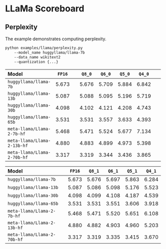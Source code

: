# LLaMa Scoreboard

## Perplexity

The example demonstrates computing perplexity.

```bash
python examples/llama/perplexity.py
    --model_name huggyllama/llama-7b
    --data_name wikitext2
    --quantization {...}
```

| Model                       | `FP16` |     | `Q8_0` | `Q6_0` | `Q5_0` | `Q4_0` |     | `Q8_1` | `Q6_1` | `Q5_1` | `Q4_1` |
| :-                          | :-:    | :-: | :-:    | :-:    | :-:    | :-:    | :-: | :-:    | :-:    | :-:    | :-:    |
| `huggyllama/llama-7b`       | 5.673  |     | 5.676  | 5.709  | 5.884  | 6.842  |     | 5.676  | 5.697  | 5.863  | 6.284  |
| `huggyllama/llama-13b`      | 5.087  |     | 5.088  | 5.095  | 5.196  | 5.719  |     | 5.086  | 5.098  | 5.176  | 5.523  |
| `huggyllama/llama-30b`      | 4.098  |     | 4.102  | 4.121  | 4.208  | 4.743  |     | 4.099  | 4.108  | 4.187  | 4.539  |
| `huggyllama/llama-65b`      | 3.531  |     | 3.531  | 3.557  | 3.633  | 4.393  |     | 3.531  | 3.551  | 3.606  | 3.918  |
| `meta-llama/Llama-2-7b-hf`  | 5.468  |     | 5.471  | 5.524  | 5.677  | 7.134  |     | 5.471  | 5.520  | 5.651  | 6.108  |
| `meta-llama/Llama-2-13b-hf` | 4.880  |     | 4.883  | 4.899  | 4.973  | 5.398  |     | 4.882  | 4.903  | 4.960  | 5.203  |
| `meta-llama/Llama-2-70b-hf` | 3.317  |     | 3.319  | 3.344  | 3.436  | 3.865  |     | 3.319  | 3.335  | 3.415  | 3.670  |

| Model                       | `FP16` | `Q8_1` | `Q6_1` | `Q5_1` | `Q4_1` |
| :-                          | :-:    | :-:    | :-:    | :-:    | :-:    |
| `huggyllama/llama-7b`       | 5.673  | 5.676  | 5.697  | 5.863  | 6.284  |
| `huggyllama/llama-13b`      | 5.087  | 5.086  | 5.098  | 5.176  | 5.523  |
| `huggyllama/llama-30b`      | 4.098  | 4.099  | 4.108  | 4.187  | 4.539  |
| `huggyllama/llama-65b`      | 3.531  | 3.531  | 3.551  | 3.606  | 3.918  |
| `meta-llama/Llama-2-7b-hf`  | 5.468  | 5.471  | 5.520  | 5.651  | 6.108  |
| `meta-llama/Llama-2-13b-hf` | 4.880  | 4.882  | 4.903  | 4.960  | 5.203  |
| `meta-llama/Llama-2-70b-hf` | 3.317  | 3.319  | 3.335  | 3.415  | 3.670  |

